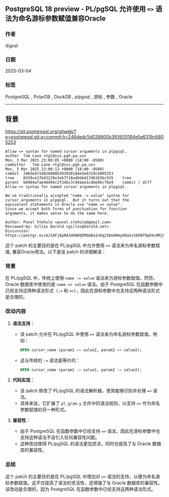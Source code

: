 ## PostgreSQL 18 preview - PL/pgSQL 允许使用 `=>` 语法为命名游标参数赋值兼容Oracle  
                                                                                        
### 作者                                                            
digoal                                                            
                                                                   
### 日期                                                                 
2025-03-04                                                          
                                                                
### 标签                                                              
PostgreSQL , PolarDB , DuckDB , plpgsql , 游标 , 参数 , Oracle                        
                                                                                       
----                                                                
                                                                              
## 背景        
https://git.postgresql.org/gitweb/?p=postgresql.git;a=commit;h=246dedc5d028800b393920184e5e6319c6805253     
```      
Allow => syntax for named cursor arguments in plpgsql.  
author	Tom Lane <tgl@sss.pgh.pa.us>	  
Mon, 3 Mar 2025 23:00:05 +0000 (18:00 -0500)  
committer	Tom Lane <tgl@sss.pgh.pa.us>	  
Mon, 3 Mar 2025 23:00:13 +0000 (18:00 -0500)  
commit	246dedc5d028800b393920184e5e6319c6805253  
tree	0339ce27b43220e3eb7f18adbbb417d61b5bc935	tree  
parent	b6904afae40d94c2f34bc3c94aee1cdbe0bcfbe9	commit | diff  
Allow => syntax for named cursor arguments in plpgsql.  
  
We've traditionally accepted "name := value" syntax for  
cursor arguments in plpgsql.  But it turns out that the  
equivalent statements in Oracle use "name => value".  
Since we accept both forms of punctuation for function  
arguments, it makes sense to do the same here.  
  
Author: Pavel Stehule <pavel.stehule@gmail.com>  
Reviewed-by: Gilles Darold <gilles@darold.net>  
Discussion: https://postgr.es/m/CAFj8pRA3d0ARQEMbABa1n6q25AUdNmyO8aGs56XNf9pD4sRMjQ@mail.gmail.com  
```  
  
这个 patch 的主要目的是在 PL/pgSQL 中允许使用 `=>` 语法来为命名游标参数赋值, 兼容Oracle用法。以下是该 patch 的详细解读：  
  
### 背景  
在 PL/pgSQL 中，传统上使用 `name := value` 语法来为游标参数赋值。然而，Oracle 数据库中使用的是 `name => value` 语法。由于 PostgreSQL 在函数参数中已经支持这两种语法形式（`:=` 和 `=>`），因此在游标参数中也支持这两种语法形式是合理的。  
  
### 改动内容  
1. **语法支持**：  
   - 该 patch 允许在 PL/pgSQL 中使用 `=>` 语法来为命名游标参数赋值。例如：  
     ```sql  
     OPEN cursor_name (param1 => value1, param2 => value2);  
     ```  
   - 这与传统的 `:=` 语法是等价的：  
     ```sql  
     OPEN cursor_name (param1 := value1, param2 := value2);  
     ```  
  
2. **代码实现**：  
   - 该 patch 修改了 PL/pgSQL 的语法解析器，使其能够识别并处理 `=>` 语法。  
   - 具体来说，它扩展了 `pl_gram.y` 文件中的语法规则，以支持 `=>` 作为命名参数赋值的另一种形式。  
  
3. **兼容性**：  
   - 由于 PostgreSQL 在函数参数中已经支持 `=>` 语法，因此在游标参数中也支持这种语法不会引入任何兼容性问题。  
   - 这种改动使得 PL/pgSQL 的语法更加灵活，同时也提高了与 Oracle 数据库的兼容性。  
  
### 总结  
这个 patch 的主要目的是在 PL/pgSQL 中增加对 `=>` 语法的支持，以便为命名游标参数赋值。这不仅提高了语法的灵活性，还增强了与 Oracle 数据库的兼容性。该改动是合理的，因为 PostgreSQL 在函数参数中已经支持这两种语法形式。   
      
